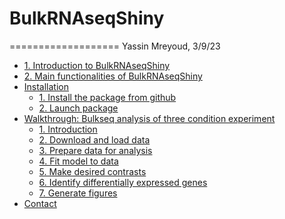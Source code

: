 # BulkRNAseqShiny
===================
Yassin Mreyoud, 3/9/23

- [1. Introduction to BulkRNAseqShiny](#1-introduction-to-bulkrnaseqshiny)
- [2. Main functionalities of BulkRNAseqShiny](#2-main-functionalities-of-bulkrnaseqshiny)
- [Installation](#installation)
  - [1. Install the package from github](#1-install-the-package-from-github)
  - [2. Launch package](#2-launch-package)
- [Walkthrough: Bulkseq analysis of three condition experiment](#walkthrough-bulkseq-analysis-of-three-condition-design)
  - [1. Introduction](#1-introduction)
  - [2. Download and load data](#2-download-and-load-data)
  - [3. Prepare data for analysis](#3-prepare-data-for-analysis)
  - [4. Fit model to data](#4-fit-model-to-data)
  - [5. Make desired contrasts](#5-make-desired-contrasts)
  - [6. Identify differentially expressed genes](#6-identify-differentially-expressed-genes)
  - [7. Generate figures](#7-generate-figures)
- [Contact](#contact)
